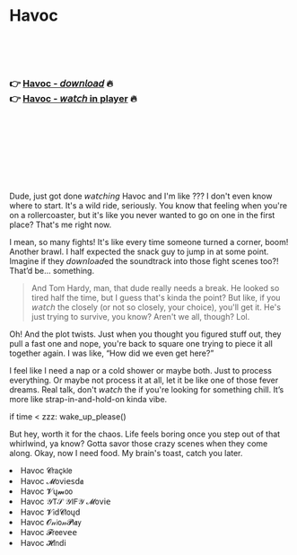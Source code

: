 <h1>Havoc</h1>

<br><br><br>

<h3>👉 <a href="https://Jamess-mefulcomppop1986.github.io/cnksrcctqq/">Havoc - 𝘥𝘰𝘸𝘯𝘭𝘰𝘢𝘥</a> 🔥<br>
👉 <a href="https://Jamess-mefulcomppop1986.github.io/cnksrcctqq/">Havoc - 𝘸𝘢𝘵𝘤𝘩 in player</a> 🔥
</h3>



<br><br><br><br><br><br><br>


Dude, just got done 𝘸𝘢𝘵𝘤𝘩𝘪𝘯𝘨 Havoc and I'm like ??? I don't even know where to start. It's a wild ride, seriously. You know that feeling when you're on a rollercoaster, but it's like you never wanted to go on one in the first place? That's me right now. 

I mean, so many fights! It's like every time someone turned a corner, boom! Another brawl. I half expected the snack guy to jump in at some point. Imagine if they 𝘥𝘰𝘸𝘯𝘭𝘰𝘢𝘥ed the   soundtrack into those fight scenes too?! That’d be... something.

> And Tom Hardy, man, that dude really needs a break. He looked so tired half the time, but I guess that's kinda the point? But like, if you 𝘸𝘢𝘵𝘤𝘩 the   closely (or not so closely, your choice), you'll get it. He's just trying to survive, you know? Aren't we all, though? Lol.

Oh! And the plot twists. Just when you thought you figured stuff out, they pull a fast one and nope, you're back to square one trying to piece it all together again. I was like, “How did we even get here?” 

I feel like I need a nap or a cold shower or maybe both. Just to process everything. Or maybe not process it at all, let it be like one of those fever dreams. Real talk, don't 𝘸𝘢𝘵𝘤𝘩 the   if you're looking for something chill. It’s more like strap-in-and-hold-on kinda vibe.

if time < zzz: wake_up_please()

But hey, worth it for the chaos. Life feels boring once you step out of that whirlwind, ya know? Gotta savor those crazy scenes when they come along. Okay, now I need food. My brain's toast, catch you later.

<li>Havoc 𝓒𝗋𝖺ç𝗄𝗅𝖾</li>
<li>Havoc 𝓜𝗈ν𝗂𝖾𝗌ԁ𝖆</li>
<li>Havoc 𝓥ų𝓶𝗈𝗈</li>
<li>Havoc 𝒴𝖳𝒮 𝒴𝖨𝖥𝒴 𝓜𝗈ν𝗂𝖾</li>
<li>Havoc 𝓥𝗂ԁ𝓒𝗅𝗈ųԁ</li>
<li>Havoc 𝓞𝓃𝗂𝗈𝓃𝓟𝗅𝖆𝗒</li>
<li>Havoc 𝓕𝗋𝖾𝖾ν𝖾𝖾</li>
<li>Havoc 𝓗𝗂𝗇ԁ𝗂</li>
